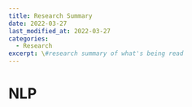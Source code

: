 ```yaml
---
title: Research Summary
date: 2022-03-27
last_modified_at: 2022-03-27
categories:
  - Research
excerpt: \#research summary of what's being read
---
```


# NLP




